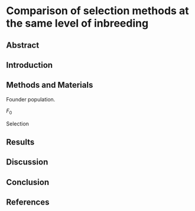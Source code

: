 # Comparison of selection methods at the same level of inbreeding

## Abstract

## Introduction

## Methods and Materials

Founder population.

$F_0$

Selection

## Results

## Discussion

## Conclusion

## References
